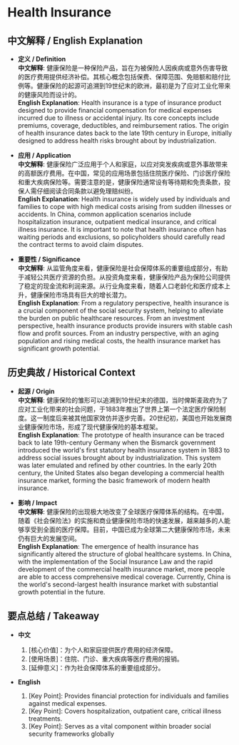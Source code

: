 # Health Insurance

## 中文解释 / English Explanation

* **定义 / Definition**  
  **中文解释**: 健康保险是一种保险产品，旨在为被保险人因疾病或意外伤害导致的医疗费用提供经济补偿。其核心概念包括保费、保障范围、免赔额和赔付比例等。健康保险的起源可追溯到19世纪末的欧洲，最初是为了应对工业化带来的健康风险而设计的。  
  **English Explanation**: Health insurance is a type of insurance product designed to provide financial compensation for medical expenses incurred due to illness or accidental injury. Its core concepts include premiums, coverage, deductibles, and reimbursement ratios. The origin of health insurance dates back to the late 19th century in Europe, initially designed to address health risks brought about by industrialization.

* **应用 / Application**  
  **中文解释**: 健康保险广泛应用于个人和家庭，以应对突发疾病或意外事故带来的高额医疗费用。在中国，常见的应用场景包括住院医疗保险、门诊医疗保险和重大疾病保险等。需要注意的是，健康保险通常设有等待期和免责条款，投保人需仔细阅读合同条款以避免理赔纠纷。  
  **English Explanation**: Health insurance is widely used by individuals and families to cope with high medical costs arising from sudden illnesses or accidents. In China, common application scenarios include hospitalization insurance, outpatient medical insurance, and critical illness insurance. It is important to note that health insurance often has waiting periods and exclusions, so policyholders should carefully read the contract terms to avoid claim disputes.

* **重要性 / Significance**  
  **中文解释**: 从监管角度来看，健康保险是社会保障体系的重要组成部分，有助于减轻公共医疗资源的负担。从投资角度来看，健康保险产品为保险公司提供了稳定的现金流和利润来源。从行业角度来看，随着人口老龄化和医疗成本上升，健康保险市场具有巨大的增长潜力。  
  **English Explanation**: From a regulatory perspective, health insurance is a crucial component of the social security system, helping to alleviate the burden on public healthcare resources. From an investment perspective, health insurance products provide insurers with stable cash flow and profit sources. From an industry perspective, with an aging population and rising medical costs, the health insurance market has significant growth potential.

## 历史典故 / Historical Context

* **起源 / Origin**  
  **中文解释**: 健康保险的雏形可以追溯到19世纪末的德国，当时俾斯麦政府为了应对工业化带来的社会问题，于1883年推出了世界上第一个法定医疗保险制度。这一制度后来被其他国家效仿并逐步完善。20世纪初，美国也开始发展商业健康保险市场，形成了现代健康保险的基本框架。  
  **English Explanation**: The prototype of health insurance can be traced back to late 19th-century Germany when the Bismarck government introduced the world's first statutory health insurance system in 1883 to address social issues brought about by industrialization. This system was later emulated and refined by other countries. In the early 20th century, the United States also began developing a commercial health insurance market, forming the basic framework of modern health insurance.

* **影响 / Impact**  
  **中文解释**: 健康保险的出现极大地改变了全球医疗保障体系的结构。在中国，随着《社会保险法》的实施和商业健康保险市场的快速发展，越来越多的人能够享受到全面的医疗保障。目前，中国已成为全球第二大健康保险市场，未来仍有巨大的发展空间。  
  **English Explanation**: The emergence of health insurance has significantly altered the structure of global healthcare systems. In China, with the implementation of the Social Insurance Law and the rapid development of the commercial health insurance market, more people are able to access comprehensive medical coverage. Currently, China is the world's second-largest health insurance market with substantial growth potential in the future.

## 要点总结 / Takeaway

* **中文**  
  1. [核心价值]：为个人和家庭提供医疗费用的经济保障。
  2. [使用场景]：住院、门诊、重大疾病等医疗费用的报销。
  3. [延伸意义]：作为社会保障体系的重要组成部分。

* **English**  
  1. [Key Point]: Provides financial protection for individuals and families against medical expenses.
  2. [Key Point]: Covers hospitalization, outpatient care, critical illness treatments.
  3. [Key Point]: Serves as a vital component within broader social security frameworks globally